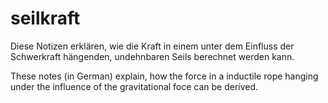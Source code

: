 # seilkraft

Diese Notizen erklären, wie die Kraft in einem unter dem Einfluss der Schwerkraft hängenden, undehnbaren Seils berechnet werden kann.

These notes (in German) explain, how the force in a inductile rope hanging under the influence of the gravitational foce can be derived.

